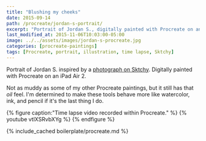 ```yaml
---
title: "Blushing my cheeks"
date: 2015-09-14
path: /procreate/jordan-s-portrait/
excerpt: "Portrait of Jordan S., digitally painted with Procreate on an iPad."
last_modified_at: 2015-11-06T10:03:00-05:00
image: ../../assets/images/jordan-s-procreate.jpg
categories: [procreate-paintings]
tags: [Procreate, portrait, illustration, time lapse, Sktchy]
---
```


Portrait of Jordan S. inspired by a [photograph on Sktchy](https://sktchy.com/BXA9OC). Digitally painted with Procreate on an iPad Air 2. 

Not as muddy as some of my other Procreate paintings, but it still has that *oil* feel. I'm determined to make these tools behave more like watercolor, ink, and pencil if it's the last thing I do.

{% figure caption:"Time lapse video recorded within Procreate." %}
{% youtube vtlXSRvbXYg %}
{% endfigure %}

{% include_cached boilerplate/procreate.md %}
